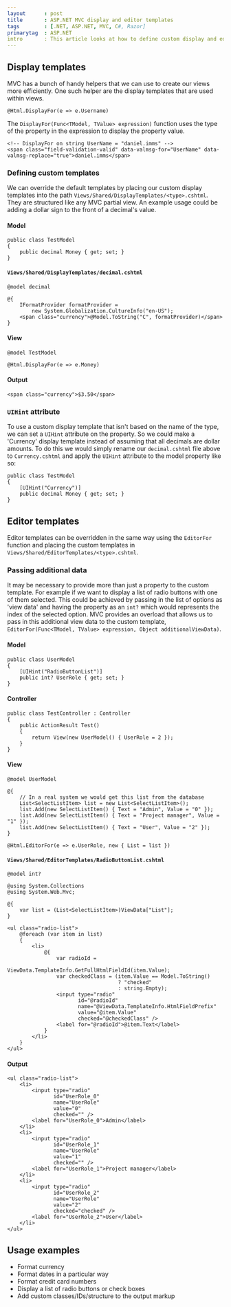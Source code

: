 ```yaml
---
layout      : post
title       : ASP.NET MVC display and editor templates
tags        : [.NET, ASP.NET, MVC, C#, Razor]
primarytag  : ASP.NET
intro       : This article looks at how to define custom display and editor templates in ASP.NET MVC
---
```


## Display templates

MVC has a bunch of handy helpers that we can use to create our views more efficiently. One such helper are the display templates that are used within views.

<!--prettify lang=csharp-->
    @Html.DisplayFor(e => e.Username)

The `DisplayFor(Func<TModel, TValue> expression)` function uses the type of the property in the expression to display the property value.

<!--prettify lang=html-->
    <!-- DisplayFor on string UserName = "daniel.imms" -->
    <span class="field-validation-valid" data-valmsg-for="UserName" data-valmsg-replace="true">daniel.imms</span>

### Defining custom templates

We can override the default templates by placing our custom display templates into the path `Views/Shared/DisplayTemplates/<type>.cshtml`. They are structured like any MVC partial view. An example usage could be adding a dollar sign to the front of a decimal's value.

#### Model

<!--prettify lang=csharp-->
    public class TestModel
    {
        public decimal Money { get; set; }
    }

#### `Views/Shared/DisplayTemplates/decimal.cshtml`

<!--prettify lang=csharp-->
    @model decimal

    @{
        IFormatProvider formatProvider =
            new System.Globalization.CultureInfo("en-US");
        <span class="currency">@Model.ToString("C", formatProvider)</span>
    }

#### View

<!--prettify lang=csharp-->
    @model TestModel
    
    @Html.DisplayFor(e => e.Money)

#### Output

<!--prettify lang=html-->
    <span class="currency">$3.50</span>



### `UIHint` attribute

To use a custom display template that isn't based on the name of the type, we can set a `UIHint` attribute on the property. So we could make a 'Currency' display template instead of assuming that all decimals are dollar amounts. To do this we would simply rename our `decimal.cshtml` file above to `Currency.cshtml` and apply the `UIHint` attribute to the model property like so:

<!--prettify lang=csharp-->
    public class TestModel
    {
        [UIHint("Currency")]
        public decimal Money { get; set; }
    }



## Editor templates

Editor templates can be overridden in the same way using the `EditorFor` function and placing the custom templates in `Views/Shared/EditorTemplates/<type>.cshtml`.

### Passing additional data

It may be necessary to provide more than just a property to the custom template. For example if we want to display a list of radio buttons with one of them selected. This could be achieved by passing in the list of options as 'view data' and having the property as an `int?` which would represents the index of the selected option. MVC provides an overload that allows us to pass in this additional view data to the custom template, `EditorFor(Func<TModel, TValue> expression, Object additionalViewData)`.

#### Model

<!--prettify lang=csharp-->
    public class UserModel
    {
        [UIHint("RadioButtonList")]
        public int? UserRole { get; set; }
    }

#### Controller

<!--prettify lang=csharp-->
    public class TestController : Controller
    {
        public ActionResult Test()
        {
            return View(new UserModel() { UserRole = 2 });
        }
    }

#### View

<!--prettify lang=csharp-->
    @model UserModel

    @{
        // In a real system we would get this list from the database
        List<SelectListItem> list = new List<SelectListItem>();
        list.Add(new SelectListItem() { Text = "Admin", Value = "0" });
        list.Add(new SelectListItem() { Text = "Project manager", Value = "1" });
        list.Add(new SelectListItem() { Text = "User", Value = "2" });
    }

    @Html.EditorFor(e => e.UserRole, new { List = list })

#### `Views/Shared/EditorTemplates/RadioButtonList.cshtml`

<!--prettify lang=csharp-->
    @model int?

    @using System.Collections
    @using System.Web.Mvc;

    @{
        var list = (List<SelectListItem>)ViewData["List"];
    }

    <ul class="radio-list">
        @foreach (var item in list)
        {
            <li>
                @{
                    var radioId = 
                        ViewData.TemplateInfo.GetFullHtmlFieldId(item.Value);
                    var checkedClass = (item.Value == Model.ToString() 
                                        ? "checked" 
                                        : string.Empty);
                    <input type="radio"
                           id="@radioId"
                           name="@ViewData.TemplateInfo.HtmlFieldPrefix"
                           value="@item.Value"
                           checked="@checkedClass" />
                    <label for="@radioId">@item.Text</label>
                }
            </li>
        }
    </ul>

#### Output

<!--prettify lang=html-->
    <ul class="radio-list">
        <li>
            <input type="radio"
                   id="UserRole_0"
                   name="UserRole"
                   value="0"
                   checked="" />
            <label for="UserRole_0">Admin</label>
        </li>
        <li>
            <input type="radio"
                   id="UserRole_1"
                   name="UserRole"
                   value="1"
                   checked="" />
            <label for="UserRole_1">Project manager</label>
        </li>
        <li>
            <input type="radio"
                   id="UserRole_2"
                   name="UserRole"
                   value="2"
                   checked="checked" />
            <label for="UserRole_2">User</label>
        </li>
    </ul>



## Usage examples

- Format currency
- Format dates in a particular way
- Format credit card numbers
- Display a list of radio buttons or check boxes
- Add custom classes/IDs/structure to the output markup
